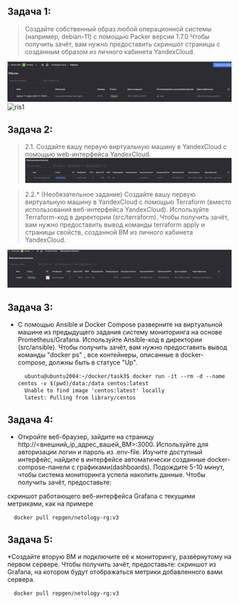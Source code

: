 ## Задача 1:
>Создайте собственный образ любой операционной системы (например, debian-11) с помощью Packer версии 1.7.0 
Чтобы получить зачёт, вам нужно предоставить скриншот страницы с созданным образом из личного кабинета YandexCloud.
 
![img.png](/img/img.png)
<image src="/img/img.png" alt="ris1">

## Задача 2:
> 2.1. Создайте вашу первую виртуальную машину в YandexCloud с помощью web-интерфейса YandexCloud.
![img.png](/img/img_1.png)

> 2.2.* (Необязательное задание)
Создайте вашу первую виртуальную машину в YandexCloud с помощью Terraform (вместо использования веб-интерфейса YandexCloud). Используйте Terraform-код в директории (src/terraform).
Чтобы получить зачёт, вам нужно предоставить вывод команды terraform apply и страницы свойств, созданной ВМ из личного кабинета YandexCloud. 
 
 ![img.png](/img/img_2.png)
          
 
## Задача 3:
* С помощью Ansible и Docker Compose разверните на виртуальной машине из предыдущего задания систему мониторинга на основе Prometheus/Grafana. Используйте Ansible-код в директории (src/ansible).
Чтобы получить зачёт, вам нужно предоставить вывод команды "docker ps" , все контейнеры, описанные в docker-compose, должны быть в статусе "Up".

        ubuntu@ubuntu2004:~/docker/task3$ docker run -it --rm -d --name centos -v $(pwd)/data:/data centos:latest
        Unable to find image 'centos:latest' locally
        latest: Pulling from library/centos
  

## Задача 4:
* Откройте веб-браузер, зайдите на страницу http://<внешний_ip_адрес_вашей_ВМ>:3000.
Используйте для авторизации логин и пароль из .env-file.
Изучите доступный интерфейс, найдите в интерфейсе автоматически созданные docker-compose-панели с графиками(dashboards).
Подождите 5-10 минут, чтобы система мониторинга успела накопить данные.
Чтобы получить зачёт, предоставьте:

скриншот работающего веб-интерфейса Grafana с текущими метриками, как на примере

      docker pull repgen/netology-rg:v3

## Задача 5:
*Создайте вторую ВМ и подключите её к мониторингу, развёрнутому на первом сервере.
Чтобы получить зачёт, предоставьте: скриншот из Grafana, на котором будут отображаться метрики добавленного вами сервера. 

      docker pull repgen/netology-rg:v3

